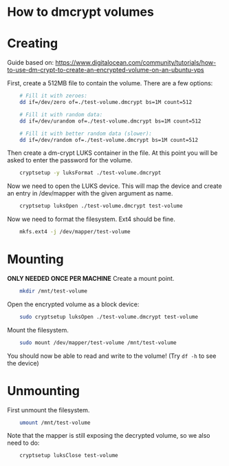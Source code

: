 How to dmcrypt volumes
======================

# Creating

Guide based on: https://www.digitalocean.com/community/tutorials/how-to-use-dm-crypt-to-create-an-encrypted-volume-on-an-ubuntu-vps

First, create a 512MB file to contain the volume. 
There are a few options:
```sh
    # Fill it with zeroes:
    dd if=/dev/zero of=./test-volume.dmcrypt bs=1M count=512

    # Fill it with random data:
    dd if=/dev/urandom of=./test-volume.dmcrypt bs=1M count=512

    # Fill it with better random data (slower):
    dd if=/dev/random of=./test-volume.dmcrypt bs=1M count=512
```

Then create a dm-crypt LUKS container in the file.
At this point you will be asked to enter the password for the volume.
```sh
    cryptsetup -y luksFormat ./test-volume.dmcrypt
```

Now we need to open the LUKS device.
This will map the device and create an entry in /dev/mapper with the given argument as name.
```sh
    cryptsetup luksOpen ./test-volume.dmcrypt test-volume
```

Now we need to format the filesystem. Ext4 should be fine.
```sh
    mkfs.ext4 -j /dev/mapper/test-volume
```


# Mounting

**ONLY NEEDED ONCE PER MACHINE** 
Create a mount point.
```sh
    mkdir /mnt/test-volume
```

Open the encrypted volume as a block device:

```sh
    sudo cryptsetup luksOpen ./test-volume.dmcrypt test-volume
```

Mount the filesystem.
```sh
    sudo mount /dev/mapper/test-volume /mnt/test-volume
```

You should now be able to read and write to the volume! (Try `df -h` to see the device)


# Unmounting

First unmount the filesystem.
```sh
    umount /mnt/test-volume
```

Note that the mapper is still exposing the decrypted volume, so we also need to do:
```sh
    cryptsetup luksClose test-volume



